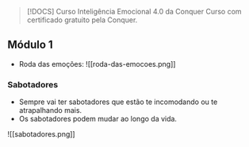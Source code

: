 
> [!DOCS] Curso Inteligência Emocional 4.0 da Conquer
> Curso com certificado gratuito pela Conquer.

## Módulo 1

- Roda das emoções:
![[roda-das-emocoes.png]]

### Sabotadores
- Sempre vai ter sabotadores que estão te incomodando ou te atrapalhando mais.
- Os sabotadores podem mudar ao longo da vida.

![[sabotadores.png]]
